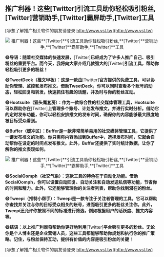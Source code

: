 ## **推广利器！这些**[Twitter]**引流工具助你轻松吸引粉丝,**[Twitter]**营销助手,**[Twitter]**霸屏助手,**[Twitter]**工具**

[😍想了解推广相关软件的朋友请登录 http://www.vst.tw](http://www.vst.tw)

 <center><img src="https://vst.tw/MP4/tuiguang/png/0.png" alt="推广利器！这些**[Twitter]**引流工具助你轻松吸引粉丝,**[Twitter]**营销助手,**[Twitter]**霸屏助手,**[Twitter]**工具"></center>

**😄导语：随着社交媒体的快速发展，**[Twitter]**已经成为了许多人推广自己、吸引粉丝的重要平台。而今天，我将向大家介绍几款强大的**[Twitter]**引流工具，帮助你轻松吸引更多的粉丝！**

**😄TweetDeck（推文甲板）：这是一款由**[Twitter]**官方提供的免费工具，可以协助你管理、监控和发布推文。借助TweetDeck，你可以同时查看多个账号的动态，轻松回复和转发，快速抓住有趣的话题，并及时与你的粉丝互动。**

**😄Hootsuite（猫头鹰套房）：作为一款综合性的社交媒体管理工具，Hootsuite可以帮助你在**[Twitter]**上管理多个账号、计划发布推文，并进行实时分析。借助它的定时发布功能，你可以轻松安排推文的发布时间，确保你的内容能够最大限度地被目标受众看到。**

**😄Buffer（缓冲区）：Buffer是一款非常简单易用的社交媒体管理工具，它提供了一键发布推文的功能。你只需将内容添加到Buffer中，选择发布时间，它就会自动帮你在设定的时间点发布推文。此外，Buffer还提供了实时统计数据，让你了解你的推文表现如何。**

 <center><img src="https://vst.tw/MP4/tuiguang/png/6.png" alt="推广利器！这些**[Twitter]**引流工具助你轻松吸引粉丝,**[Twitter]**营销助手,**[Twitter]**霸屏助手,**[Twitter]**工具"></center>

**😄SocialOomph（社交气象）：这款工具的特色在于自动化功能。借助SocialOomph，你可以设置自动回复、自动关注和自动发送私信等功能，节省你的时间和精力。此外，它还能够管理你的关注者列表，帮助你找到潜在的粉丝。**

**😄Tweepi（推特小帮手）：Tweepi是一款专注于关注者管理的工具。它可以帮助你查找并关注与你的目标受众相关的账号，进而吸引更多的粉丝关注你。此外，Tweepi还允许你按照不同的标准进行筛选，例如根据用户的活跃度、推文内容等。**

**😄结语：以上推广利器将帮助你更好地利用**[Twitter]**平台吸引更多的粉丝。无论你是个人博主还是企业营销人员，这些工具都能够帮助你规划和执行你的推广策略。记住，与粉丝保持互动，提供有价值的内容是吸引粉丝的关键！**

[😍想了解推广相关软件的朋友请登录 http://www.vst.tw](http://www.vst.tw)



